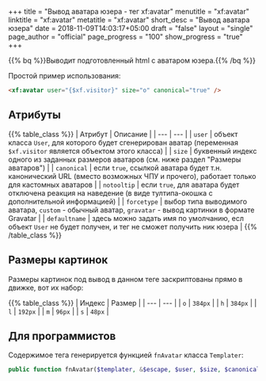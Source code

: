 +++
title = "Вывод аватара юзера - тег xf:avatar"
menutitle = "xf:avatar"
linktitle = "xf:avatar"
metatitle = "xf:avatar"
short_desc = "Вывод аватара юзера"
date = 2018-11-09T14:03:17+05:00
draft = "false"
layout = "single"
page_author = "official"
page_progress = "100"
show_progress = "true"
+++

{{% bq %}}Выводит подготовленный html с аватаром юзера.{{% /bq %}}

Простой пример использования:

```html
<xf:avatar user="{$xf.visitor}" size="o" canonical="true" />
```

## Атрибуты

{{% table_class %}}
| Атрибут | Описание |
| --- | --- |
| `user` | объект класса `User`, для которого будет сгенерирован аватар (переменная `$xf.visitor` является объектом этого класса) |
| `size` | буквенный индекс одного из заданных размеров аватаров (см. ниже раздел "Размеры аватаров") |
| `canonical` | если `true`, ссылкой аватара будет т.н. канонический URL (вместо возможных ЧПУ и прочего), работает только для кастомных аватаров |
| `notooltip` | если `true`, для аватара будет отключена реакция на наведение (в виде тултипа-окошка с дополнительной информацией) |
| `forcetype` | выбор типа выводимого аватара, `custom` - обычный аватар, `gravatar` - вывод картинки в формате Gravatar |
| `defaultname` | здесь можно задать имя по умолчанию, есл объект `User` не будет получен, и тег не сможет получить ник юзера |
{{% /table_class %}} 

## Размеры картинок

Размеры картинок под вывод в данном теге заскриптованы прямо в движке, вот их набор:

{{% table_class %}}
| Индекс | Размер |
| --- | --- |
| `o` | `384px` |
| `h` | `384px` |
| `l` | `192px` |
| `m` | `96px` |
| `s` | `48px` |

## Для программистов

Содержимое тега генерируется функцией `fnAvatar` класса `Templater`:

```php
public function fnAvatar($templater, &$escape, $user, $size, $canonical = false, $attributes = [])
```
